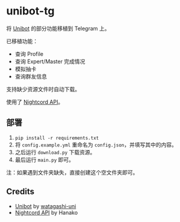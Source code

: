 # unibot-tg

将 [Unibot](https://github.com/watagashi-uni/Unibot) 的部分功能移植到 Telegram 上。

已移植功能：
- 查询 Profile
- 查询 Expert/Master 完成情况
- 模拟抽卡
- 查询群友信息

支持缺少资源文件时自动下载。

使用了 [Nightcord API](https://docs.api.nightcord.de)。

## 部署
1. `pip install -r requirements.txt`
2. 将 `config.example.yml` 重命名为 `config.json`，并填写其中的内容。
3. 之后运行 `download.py` 下载资源。
4. 最后运行 `main.py` 即可。

注：如果遇到文件夹缺失，直接创建这个空文件夹即可。

## Credits
- [Unibot](https://github.com/watagashi-uni/Unibot) by [watagashi-uni](https://github.com/watagashi-uni)
- [Nightcord API](https://docs.api.nightcord.de) by Hanako
